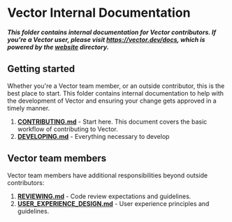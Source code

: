 # Vector Internal Documentation

***This folder contains _internal_ documentation for Vector contributors. If
you're a Vector user, please visit https://vector.dev/docs, which is powered by
the [website](../website) directory.***

## Getting started

Whether you're a Vector team member, or an outside contributor, this is the best
place to start. This folder contains internal documentation to help with the
development of Vector and ensuring your change gets approved in a timely manner.

1. **[CONTRIBUTING.md](CONTRIBUTING.md)** - Start here. This document covers the
   basic workflow of contributing to Vector.
2. **[DEVELOPING.md](DEVELOPING.md)** - Everything necessary to develop

## Vector team members

Vector team members have additional responsibilities beyond outside
contributors:

1. **[REVIEWING.md](REVIEWING.md)** - Code review expectations and guidelines.
2. **[USER_EXPERIENCE_DESIGN.md](USER_EXPERIENCE_DESIGN.md)** - User experience
   principles and guidelines.

